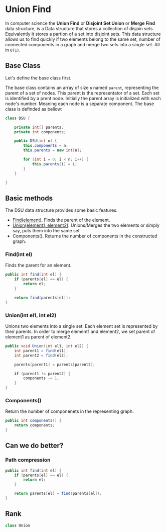 # Union Find

In computer science the **Union Find** or **Disjoint Set Union** or **Merge Find** data structure, is a Data structure that stores a collection of disjoin sets. Equivalently it stores a partion of a set into disjoint sets. This data structure allows us to find quickly if two elements belong to the same set, number of connected components in a graph and merge two sets into a single set. All in `O(1)`.

## Base Class

Let's define the base class first.

The base class contains an array of size `n` named `parent`, representing the parent of a set of nodes. This parent is the representator of a set. Each set is identified by a prent node. Initially the parent array is initialized with each node's number. Meaning each node is a separate component. The base class is definded as bellow:

```Java
class DSU {

    private int[] parents;
    private int components;

    public DSU(int n) {
        this.components = n;
        this.parents = new int[n];

        for (int i = 0; i < n; i++) {
            this.parents[i] = i;
        }
    }

}
```

## Basic methods

The DSU data structure provides some basic features.

- [Find(element)](#findint-el). Finds the parent of the element.
- [Union(element1, element2)](#unionint-el1-int-el2). Unions/Merges the two elements or simply say, puts them into the same set
- Components(). Returns the number of components in the constructed graph.

### Find(int el)

Finds the parent for an element.

```Java
public int find(int el) {
    if (parents[el] == el) {
        return el;
    }

    return find(parents[el]);
}
```

### Union(int el1, int el2)

Unions two elements into a single set. Each element set is represented by their parents. In order to merge element1 and element2, we set parent of element1 as parent of element2.

```Java
public void Union(int el1, int el2) {
    int parent1 = find(el1);
    int parent2 = find(el2);

    parents[parent1] = parents[parent2];

    if (parent1 != parent2) {
        components -= 1;
    }
}
```

### Components()

Return the number of componenets in the representing graph.

```Java
public int components() {
    return components;
}
```

## Can we do better?

### Path compression

```Java
public int find(int el) {
    if (parents[el] == el) {
        return el;
    }

    return parents[el] = find(parents[el]);
}
```

## Rank

```Java
class Union
```

